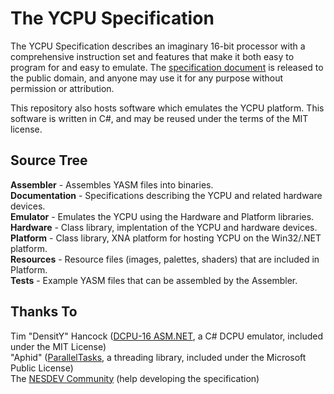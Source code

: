 The YCPU Specification
====

The YCPU Specification describes an imaginary 16-bit processor with a comprehensive instruction set and features that make it both easy to program for and easy to emulate. The [specification document](https://github.com/ZaneDubya/YCPU/blob/master/Documentation/ycpu.txt "YCPU Specification Document") is released to the public domain, and anyone may use it for any purpose without permission or attribution.

This repository also hosts software which emulates the YCPU platform. This software is written in C#, and may be reused under the terms of the MIT license.

Source Tree
----
**Assembler** - Assembles YASM files into binaries.  
**Documentation** - Specifications describing the YCPU and related hardware devices.  
**Emulator** - Emulates the YCPU using the Hardware and Platform libraries.  
**Hardware** - Class library, implentation of the YCPU and hardware devices.  
**Platform** - Class library, XNA platform for hosting YCPU on the Win32/.NET platform.  
**Resources** - Resource files (images, palettes, shaders) that are included in Platform.  
**Tests** - Example YASM files that can be assembled by the Assembler.

Thanks To
----
Tim "DensitY" Hancock ([DCPU-16 ASM.NET](https://github.com/densitynz/DCPU-16-ASM.NET), a C# DCPU emulator, included under the MIT License)  
"Aphid" ([ParallelTasks](http://http://paralleltasks.codeplex.com/), a threading library, included under the Microsoft Public License)  
The [NESDEV Community](http://www.nesdev.com) (help developing the specification)
